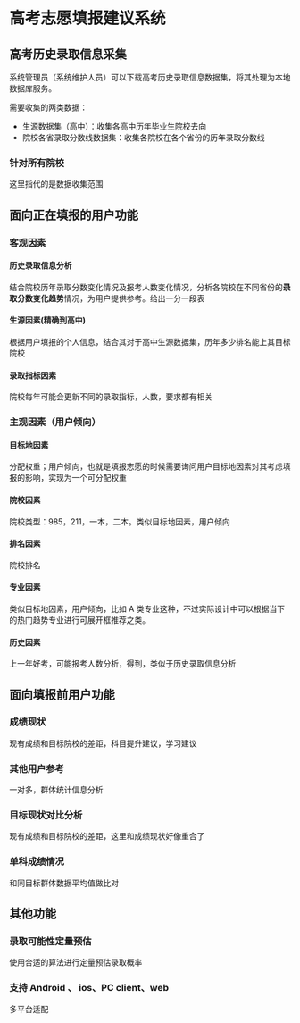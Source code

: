 # 高考志愿填报建议系统

## 高考历史录取信息采集

系统管理员（系统维护人员）可以下载高考历史录取信息数据集，将其处理为本地数据库服务。

需要收集的两类数据：

- 生源数据集（高中）：收集各高中历年毕业生院校去向
- 院校各省录取分数线数据集：收集各院校在各个省份的历年录取分数线

### 针对所有院校

这里指代的是数据收集范围

## 面向正在填报的用户功能

### 客观因素

#### 历史录取信息分析

结合院校历年录取分数变化情况及报考人数变化情况，分析各院校在不同省份的**录取分数变化趋势**情况，为用户提供参考。给出一分一段表

#### 生源因素(精确到高中)

根据用户填报的个人信息，结合其对于高中生源数据集，历年多少排名能上其目标院校

#### 录取指标因素

院校每年可能会更新不同的录取指标，人数，要求都有相关

### 主观因素（用户倾向）

#### 目标地因素

分配权重；用户倾向，也就是填报志愿的时候需要询问用户目标地因素对其考虑填报的影响，实现为一个可分配权重

#### 院校因素

院校类型：985，211，一本，二本。类似目标地因素，用户倾向

#### 排名因素

院校排名

#### 专业因素

类似目标地因素，用户倾向，比如 A 类专业这种，不过实际设计中可以根据当下的热门趋势专业进行可展开框推荐之类。

#### 历史因素

上一年好考，可能报考人数分析，得到，类似于历史录取信息分析

## 面向填报前用户功能

### 成绩现状

现有成绩和目标院校的差距，科目提升建议，学习建议

### 其他用户参考

一对多，群体统计信息分析

### 目标现状对比分析

现有成绩和目标院校的差距，这里和成绩现状好像重合了

### 单科成绩情况

和同目标群体数据平均值做比对

## 其他功能

### 录取可能性定量预估

使用合适的算法进行定量预估录取概率

### 支持 Android 、 ios、PC client、web

多平台适配




